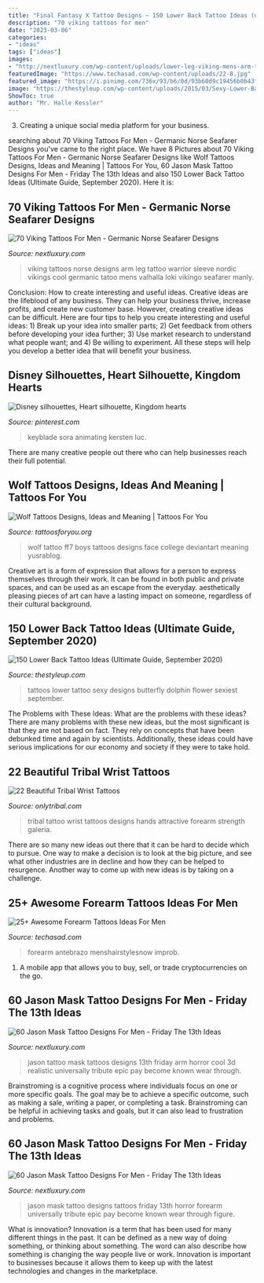 ```yaml
---
title: "Final Fantasy X Tattoo Designs ~ 150 Lower Back Tattoo Ideas (ultimate Guide, September 2020)"
description: "70 viking tattoos for men"
date: "2023-03-06"
categories:
- "ideas"
tags: ["ideas"]
images:
- "http://nextluxury.com/wp-content/uploads/lower-leg-viking-mens-arm-tattoos.jpg"
featuredImage: "https://www.techasad.com/wp-content/uploads/22-8.jpg"
featured_image: "https://i.pinimg.com/736x/93/b6/0d/93b60d9c19456b0b43fc82e576519428--final-fantasy-silhouette.jpg"
image: "https://thestyleup.com/wp-content/uploads/2015/03/Sexy-Lower-Back-Tattoos-for-Women-27.jpg"
ShowToc: true
author: "Mr. Halle Kessler"
---
```



3. Creating a unique social media platform for your business.

	

		
searching about 70 Viking Tattoos For Men - Germanic Norse Seafarer Designs you've came to the right place. We have 8 Pictures about 70 Viking Tattoos For Men - Germanic Norse Seafarer Designs like Wolf Tattoos Designs, Ideas and Meaning | Tattoos For You, 60 Jason Mask Tattoo Designs For Men - Friday The 13th Ideas and also 150 Lower Back Tattoo Ideas (Ultimate Guide, September 2020). Here it is:
		
    
## 70 Viking Tattoos For Men - Germanic Norse Seafarer Designs

<img loading=lazy src="http://nextluxury.com/wp-content/uploads/lower-leg-viking-mens-arm-tattoos.jpg" onerror="this.onerror=null;this.src='https://tse1.mm.bing.net/th?id=OIP.hXj1T0fsN-sQPVMD6j6WhgHaOk&amp;pid=15.1';" alt="70 Viking Tattoos For Men - Germanic Norse Seafarer Designs">

_Source: nextluxury.com_

>viking tattoos norse designs arm leg tattoo warrior sleeve nordic vikings cool germanic tatoo mens valhalla loki vikingo seafarer manly. 

	

Conclusion: How to create interesting and useful ideas.
Creative ideas are the lifeblood of any business. They can help your business thrive, increase profits, and create new customer base. However, creating creative ideas can be difficult. Here are four tips to help you create interesting and useful ideas: 1) Break up your idea into smaller parts; 2) Get feedback from others before developing your idea further; 3) Use market research to understand what people want; and 4) Be willing to experiment. All these steps will help you develop a better idea that will benefit your business.

    
## Disney Silhouettes, Heart Silhouette, Kingdom Hearts

<img loading=lazy src="https://i.pinimg.com/736x/93/b6/0d/93b60d9c19456b0b43fc82e576519428--final-fantasy-silhouette.jpg" onerror="this.onerror=null;this.src='https://tse3.mm.bing.net/th?id=OIP.a6iNeHM4SEq_Yqe8QmgzNAHaK9&amp;pid=15.1';" alt="Disney silhouettes, Heart silhouette, Kingdom hearts">

_Source: pinterest.com_

>keyblade sora animating kersten luc. 

	

There are many creative people out there who can help businesses reach their full potential.

    
## Wolf Tattoos Designs, Ideas And Meaning | Tattoos For You

<img loading=lazy src="http://www.tattoosforyou.org/wp-content/uploads/2013/09/Wolf-Face-Tattoo-768x1024.jpg" onerror="this.onerror=null;this.src='https://tse2.mm.bing.net/th?id=OIP.ifg8zt-S74R8uRKeyzKCDAHaJ4&amp;pid=15.1';" alt="Wolf Tattoos Designs, Ideas and Meaning | Tattoos For You">

_Source: tattoosforyou.org_

>wolf tattoo ff7 boys tattoos designs face college deviantart meaning yusrablog. 

	

Creative art is a form of expression that allows for a person to express themselves through their work. It can be found in both public and private spaces, and can be used as an escape from the everyday. aesthetically pleasing pieces of art can have a lasting impact on someone, regardless of their cultural background.

    
## 150 Lower Back Tattoo Ideas (Ultimate Guide, September 2020)

<img loading=lazy src="https://thestyleup.com/wp-content/uploads/2015/03/Sexy-Lower-Back-Tattoos-for-Women-27.jpg" onerror="this.onerror=null;this.src='https://tse3.mm.bing.net/th?id=OIP.YUoFgXUzuTz8TGq11Ww_qgHaLH&amp;pid=15.1';" alt="150 Lower Back Tattoo Ideas (Ultimate Guide, September 2020)">

_Source: thestyleup.com_

>tattoos lower tattoo sexy designs butterfly dolphin flower sexiest september. 

	

The Problems with These Ideas: What are the problems with these ideas?
There are many problems with these new ideas, but the most significant is that they are not based on fact. They rely on concepts that have been debunked time and again by scientists. Additionally, these ideas could have serious implications for our economy and society if they were to take hold.

    
## 22 Beautiful Tribal Wrist Tattoos

<img loading=lazy src="http://www.onlytribal.com/wp-content/uploads/2015/12/Tribal-Wrist-Tattoo.jpg" onerror="this.onerror=null;this.src='https://tse4.mm.bing.net/th?id=OIP.8G0Ra1tgm6yhasvrDJrotgHaE8&amp;pid=15.1';" alt="22 Beautiful Tribal Wrist Tattoos">

_Source: onlytribal.com_

>tribal tattoo wrist tattoos designs hands attractive forearm strength galeria. 

	

There are so many new ideas out there that it can be hard to decide which to pursue. One way to make a decision is to look at the big picture, and see what other industries are in decline and how they can be helped to resurgence. Another way to come up with new ideas is by taking on a challenge.

    
## 25+ Awesome Forearm Tattoos Ideas For Men

<img loading=lazy src="https://www.techasad.com/wp-content/uploads/22-8.jpg" onerror="this.onerror=null;this.src='https://tse3.mm.bing.net/th?id=OIP.aFmjQYYuWSUEmsKg0dvHiAHaHa&amp;pid=15.1';" alt="25+ Awesome Forearm Tattoos Ideas For Men">

_Source: techasad.com_

>forearm antebrazo menshairstylesnow improb. 

	

1. A mobile app that allows you to buy, sell, or trade cryptocurrencies on the go.

    
## 60 Jason Mask Tattoo Designs For Men - Friday The 13th Ideas

<img loading=lazy src="http://nextluxury.com/wp-content/uploads/cool-3d-realistic-arm-jason-mask-tattoo-design-ideas-for-male.jpg" onerror="this.onerror=null;this.src='https://tse2.mm.bing.net/th?id=OIP.lQNXunaWiT30Hz1hQmxFNwHaHa&amp;pid=15.1';" alt="60 Jason Mask Tattoo Designs For Men - Friday The 13th Ideas">

_Source: nextluxury.com_

>jason tattoo mask tattoos designs 13th friday arm horror cool 3d realistic universally tribute epic pay become known wear through. 

	

Brainstroming is a cognitive process where individuals focus on one or more specific goals. The goal may be to achieve a specific outcome, such as making a sale, writing a paper, or completing a task. Brainstroming can be helpful in achieving tasks and goals, but it can also lead to frustration and problems.

    
## 60 Jason Mask Tattoo Designs For Men - Friday The 13th Ideas

<img loading=lazy src="http://nextluxury.com/wp-content/uploads/hyper-realistic-3d-forearm-male-jason-mask-tattoo-designs.jpg" onerror="this.onerror=null;this.src='https://tse1.mm.bing.net/th?id=OIP.FPFLekqOnrEbIWDQWGEH3QHaHK&amp;pid=15.1';" alt="60 Jason Mask Tattoo Designs For Men - Friday The 13th Ideas">

_Source: nextluxury.com_

>jason mask tattoo designs tattoos friday 13th horror forearm universally tribute epic pay become known wear through figure. 

	

What is innovation?
Innovation is a term that has been used for many different things in the past. It can be defined as a new way of doing something, or thinking about something. The word can also describe how something is changing the way people live or work. Innovation is important to businesses because it allows them to keep up with the latest technologies and changes in the marketplace.

